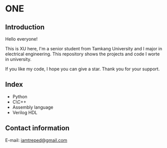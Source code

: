 # ONE


## Introduction


Hello everyone!

This is XU here, I'm a senior student from Tamkang University and I major in electrical engineering.
This repository shows the projects and code I worte in university.

If you like my code, I hope you can give a star. Thank you for your support.


## Index


- Python
- C\C++
- Assembly language
- Verilog HDL


## Contact information


E-mail: iamtreped@gmail.com
